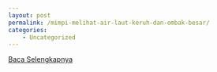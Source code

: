 ```yaml
---
layout: post
permalink: /mimpi-melihat-air-laut-keruh-dan-ombak-besar/
categories:
    - Uncategorized
---
```


[Baca Selengkapnya](/07)